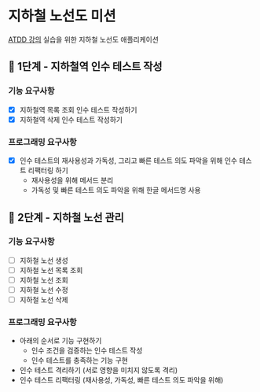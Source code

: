 # 지하철 노선도 미션

[ATDD 강의](https://edu.nextstep.camp/c/R89PYi5H) 실습을 위한 지하철 노선도 애플리케이션

## 🚀 1단계 - 지하철역 인수 테스트 작성

### 기능 요구사항

- [x] 지하철역 목록 조회 인수 테스트 작성하기
- [x] 지하철역 삭제 인수 테스트 작성하기

### 프로그래밍 요구사항

- [x] 인수 테스트의 재사용성과 가독성, 그리고 빠른 테스트 의도 파악을 위해 인수 테스트 리팩터링 하기
    - 재사용성을 위해 메서드 분리
    - 가독성 및 빠른 테스트 의도 파악을 위해 한글 메서드명 사용

## 🚀 2단계 - 지하철 노선 관리

### 기능 요구사항

- [ ] 지하철 노선 생성
- [ ] 지하철 노선 목록 조회
- [ ] 지하철 노선 조회
- [ ] 지하철 노선 수정
- [ ] 지하철 노선 삭제

### 프로그래밍 요구사항

- 아래의 순서로 기능 구현하기
    - 인수 조건을 검증하는 인수 테스트 작성
    - 인수 테스트를 충족하는 기능 구현
- 인수 테스트 격리하기 (서로 영향을 미치지 않도록 격리)
- 인수 테스트 리팩터링 (재사용성, 가독성, 빠른 테스트 의도 파악을 위해)